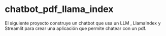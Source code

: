 # chatbot_pdf_llama_index
El siguiente proyecto construye un chatbot que usa un LLM , LlamaIndex  y Streamlit para crear una aplicación que permite chatear con un pdf. 
